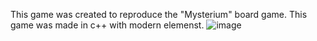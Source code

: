 This game was created to reproduce the "Mysterium" board game. This game was made in c++ with modern elemenst.
![image](https://user-images.githubusercontent.com/79575586/154056164-867131ec-90e8-4c5e-892b-31b1febcc01a.png)
